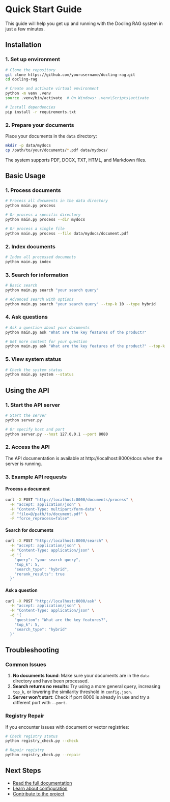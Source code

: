 # Quick Start Guide

This guide will help you get up and running with the Docling RAG system in just a few minutes.

## Installation

### 1. Set up environment

```bash
# Clone the repository
git clone https://github.com/yourusername/docling-rag.git
cd docling-rag

# Create and activate virtual environment
python -m venv .venv
source .venv/bin/activate  # On Windows: .venv\Scripts\activate

# Install dependencies
pip install -r requirements.txt
```

### 2. Prepare your documents

Place your documents in the `data` directory:

```bash
mkdir -p data/mydocs
cp /path/to/your/documents/*.pdf data/mydocs/
```

The system supports PDF, DOCX, TXT, HTML, and Markdown files.

## Basic Usage

### 1. Process documents

```bash
# Process all documents in the data directory
python main.py process

# Or process a specific directory
python main.py process --dir mydocs

# Or process a single file
python main.py process --file data/mydocs/document.pdf
```

### 2. Index documents

```bash
# Index all processed documents
python main.py index
```

### 3. Search for information

```bash
# Basic search
python main.py search "your search query"

# Advanced search with options
python main.py search "your search query" --top-k 10 --type hybrid
```

### 4. Ask questions

```bash
# Ask a question about your documents
python main.py ask "What are the key features of the product?"

# Get more context for your question
python main.py ask "What are the key features of the product?" --top-k 10
```

### 5. View system status

```bash
# Check the system status
python main.py system --status
```

## Using the API

### 1. Start the API server

```bash
# Start the server
python server.py

# Or specify host and port
python server.py --host 127.0.0.1 --port 8080
```

### 2. Access the API

The API documentation is available at http://localhost:8000/docs when the server is running.

### 3. Example API requests

#### Process a document

```bash
curl -X POST "http://localhost:8000/documents/process" \
  -H "accept: application/json" \
  -H "Content-Type: multipart/form-data" \
  -F "file=@/path/to/document.pdf" \
  -F "force_reprocess=false"
```

#### Search for documents

```bash
curl -X POST "http://localhost:8000/search" \
  -H "accept: application/json" \
  -H "Content-Type: application/json" \
  -d '{
    "query": "your search query",
    "top_k": 5,
    "search_type": "hybrid",
    "rerank_results": true
  }'
```

#### Ask a question

```bash
curl -X POST "http://localhost:8000/ask" \
  -H "accept: application/json" \
  -H "Content-Type: application/json" \
  -d '{
    "question": "What are the key features?",
    "top_k": 5,
    "search_type": "hybrid"
  }'
```

## Troubleshooting

### Common Issues

1. **No documents found**: Make sure your documents are in the `data` directory and have been processed.
2. **Search returns no results**: Try using a more general query, increasing `top_k`, or lowering the similarity threshold in `config.json`.
3. **Server won't start**: Check if port 8000 is already in use and try a different port with `--port`.

### Registry Repair

If you encounter issues with document or vector registries:

```bash
# Check registry status
python registry_check.py --check

# Repair registry
python registry_check.py --repair
```

## Next Steps

- [Read the full documentation](README.md)
- [Learn about configuration](CONFIGURATION.md)
- [Contribute to the project](CONTRIBUTING.md)